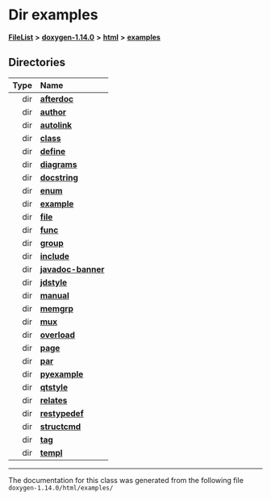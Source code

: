 

# Dir examples



[**FileList**](files.md) **>** [**doxygen-1.14.0**](dir_9d5bad020669189c90cda983471be5d0.md) **>** [**html**](dir_05d1fd8a7cdd04f638f8b23196de02e2.md) **>** [**examples**](dir_aa52e73a32d193037813a53dcfe817b6.md)














## Directories

| Type | Name |
| ---: | :--- |
| dir | [**afterdoc**](dir_8c6c3a566274dcdfeacdc8eeca1d16a6.md) <br> |
| dir | [**author**](dir_8881d0749f46f5230eaf1f24e35837cd.md) <br> |
| dir | [**autolink**](dir_71fc0cb11636697d381669c7153571f0.md) <br> |
| dir | [**class**](dir_27a5de23c38941ff965c28676c9bfe34.md) <br> |
| dir | [**define**](dir_5a5e8cab2ae55343569aa20f5a2be39f.md) <br> |
| dir | [**diagrams**](dir_1d8108902fe9fce2c57b5dd3e7275f0e.md) <br> |
| dir | [**docstring**](dir_f54b3f89d2a276b23290ebd19e4625d6.md) <br> |
| dir | [**enum**](dir_6c61bf8a34dfaaf51d0c3cb8a0f00473.md) <br> |
| dir | [**example**](dir_f967122ff4a9e60bb66f9132d49c42b1.md) <br> |
| dir | [**file**](dir_3e420aa6405b0b97b56b5f8b310ef472.md) <br> |
| dir | [**func**](dir_b8a13f2b7ae4a8f5191b4862c1171d55.md) <br> |
| dir | [**group**](dir_cc033eba885248d60cb68aca9a04323a.md) <br> |
| dir | [**include**](dir_306ee8fe59c0660bd49562c2700a8634.md) <br> |
| dir | [**javadoc-banner**](dir_8ee656ee42e2986752c885c3c3247b0c.md) <br> |
| dir | [**jdstyle**](dir_9e51e81487284a2b66603cb7991333dd.md) <br> |
| dir | [**manual**](dir_cffcf8ecdc9e4351f3d375d77f7d7b79.md) <br> |
| dir | [**memgrp**](dir_f6db993c6f6d029eac2a6e626a01b73a.md) <br> |
| dir | [**mux**](dir_4326963d12fa1d64c0e99b1caca435ed.md) <br> |
| dir | [**overload**](dir_1a39e7c76bd6ede20f2278ff59012e1a.md) <br> |
| dir | [**page**](dir_dd8a5d96caa8a433101f0b1a3eadf010.md) <br> |
| dir | [**par**](dir_c8b798a43187d84976dc806f569b1db6.md) <br> |
| dir | [**pyexample**](dir_a2a8ba002db70f2f1f5a4403c068e8c8.md) <br> |
| dir | [**qtstyle**](dir_420e11ec66ef370914b2011871dfdbfb.md) <br> |
| dir | [**relates**](dir_9b4d4c02ebee69a68b6f164e8fb77c57.md) <br> |
| dir | [**restypedef**](dir_fcfab5f546f51b8558772ebb3ba5c4ab.md) <br> |
| dir | [**structcmd**](dir_f138beb9fc579a951d60d52791a7afcb.md) <br> |
| dir | [**tag**](dir_352c8a7d51e958b4df13321d0a6254dd.md) <br> |
| dir | [**templ**](dir_a962d82ba20a6bdb2db40fe5433057e5.md) <br> |

























































------------------------------
The documentation for this class was generated from the following file `doxygen-1.14.0/html/examples/`


